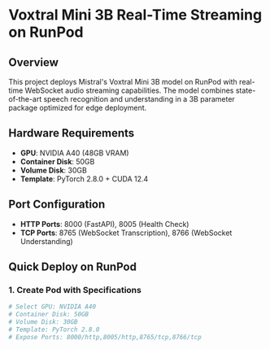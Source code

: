 # Voxtral Mini 3B Real-Time Streaming on RunPod

## Overview
This project deploys Mistral's Voxtral Mini 3B model on RunPod with real-time WebSocket audio streaming capabilities. The model combines state-of-the-art speech recognition and understanding in a 3B parameter package optimized for edge deployment.

## Hardware Requirements
- **GPU**: NVIDIA A40 (48GB VRAM)
- **Container Disk**: 50GB
- **Volume Disk**: 30GB  
- **Template**: PyTorch 2.8.0 + CUDA 12.4

## Port Configuration
- **HTTP Ports**: 8000 (FastAPI), 8005 (Health Check)
- **TCP Ports**: 8765 (WebSocket Transcription), 8766 (WebSocket Understanding)

## Quick Deploy on RunPod

### 1. Create Pod with Specifications
```bash
# Select GPU: NVIDIA A40
# Container Disk: 50GB
# Volume Disk: 30GB
# Template: PyTorch 2.8.0
# Expose Ports: 8000/http,8005/http,8765/tcp,8766/tcp
